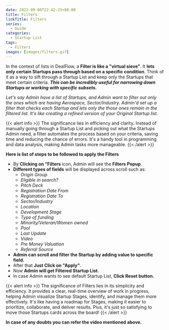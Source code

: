 ```yaml
---
date: 2022-09-06T22:42:23+08:00
title: Filters
linkTitle: Filters
series:
  - Guide
categories:
  - Startup List
tags:
  - Filters
images: [images/filters.gif]
---
```

In the context of lists in DealFlow, a **Filter is like a "virtual sieve"**. It **lets only certain Startups pass through based on a specific condition**. Think of it as a way to sift through a Startup List and keep only the Startups that meet certain criteria. ***This can be incredibly useful for narrowing down Startups or working with specific subsets.***

*Let's say Admin have a list of Startups, and Admin want to filter out only the ones which are having Aerospace, Sector/Industry. Admin'd set up a filter that checks each Startup and lets only the those ones remain in the filtered list. It's like creating a refined version of your Original Startup list.*


{{< alert info >}}
The significance lies in efficiency and clarity. Instead of manually going through a Startup List and picking out what the Startups Admin need, a filter automates the process based on your criteria, saving time and reducing the chance of errors. It's a handy tool in programming and data analysis, making Admin tasks more manageable.
{{< /alert >}}

**Here is list of steps to be followed to apply the Filters**
- By **Clicking on “Filters** icon, Admin will see the **Filters Popup**.
- **Different types of fields** will be displayed across scroll such as:
  - *Origin Group*
  - *Eligible in search?*
  - *Pitch Deck*
  - *Registration Date From*
  - *Registration Date To*
  - *Sector/Industry*
  - *Location*
  - *Development Stage*
  - *Type of funding*
  - *Minority/Veteran/Women owned*
  - *Pool*
  - *Last Update*
  - *Video*
  - *Pre Money Valuation*
  - *Referral Source*
-  **Admin can scroll and filter the Startup by adding value to specific field.**
- After that **Just Click on "Apply"**.
- Now **Admin will get Filtered Startup List.**
- In case Admin wants to see default Startup List, **Click Reset button.**

{{< alert info >}}
The significance of Filters lies in its simplicity and efficiency. It provides a clear, real-time overview of work in progress, helping Admin visualize Startup Stages, identify, and manage them more effectively. It's like having a roadmap for Stages, making it easier to prioritize, collaborate, and deliver results. Plus, it's just so satisfying to move those Startups cards across the board!
{{< /alert >}}

**In case of any doubts you can refer the video mentioned above.**
